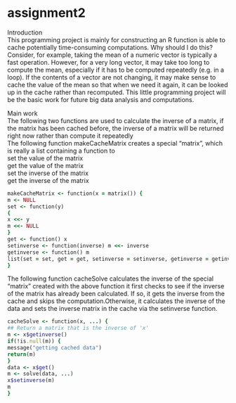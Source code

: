 # assignment2  
Introduction  
This programming project is mainly for constructing an R function is able to cache potentially time-consuming computations. Why should I do this? Consider, for example, taking the mean of a numeric vector is typically a fast operation. However, for a very long vector, it may take too long to compute the mean, especially if it has to be computed repeatedly (e.g. in a loop). If the contents of a vector are not changing, it may make sense to cache the value of the mean so that when we need it again, it can be looked up in the cache rather than recomputed. This little programming project will be the basic work for future big data analysis and computations.  
  
Main work  
The following two functions are used to calculate the inverse of a matrix, if the matrix has been cached before, the inverse of a matrix will be returned right now rather than compute it repeatedly  
The following function makeCacheMatrix creates a special “matrix”, which is really a list containing a function to  
set the value of the matrix  
get the value of the matrix  
set the inverse of the matrix  
get the inverse of the matrix

```ruby
makeCacheMatrix <- function(x = matrix()) {  
m <- NULL  
set <- function(y)  
{  
x <<- y  
m <<- NULL  
}  
get <- function() x  
setinverse <- function(inverse) m <<- inverse  
getinverse <- function() m  
list(set = set, get = get, setinverse = setinverse, getinverse = getinverse)  
}
```
The following function cacheSolve calculates the inverse of the special “matrix” created with the above function it first checks to see if the inverse of the matrix has already been calculated. If so, it gets the inverse from the cache and skips the computation.Otherwise, it calculates the inverse of the data and sets the inverse matrix in the cache via the setinverse function. 
  
```ruby  
cacheSolve <- function(x, ...) { 
## Return a matrix that is the inverse of 'x'  
m <- x$getinverse()
if(!is.null(m)) {
message("getting cached data")  
return(m)  
}  
data <- x$get()  
m <- solve(data, ...)  
x$setinverse(m)  
m  
}
``` 
